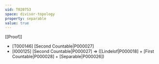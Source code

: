 ```yaml
---
uid: T020753
space: divisor-topology
property: separable
value: true
---
```

[[Proof]]

* [T000146] [Second Countable|P000027]
* [I000125] [Second Countable|P000027] => ([Lindelof|P000018] + [First Countable|P000028] + [Separable|P000026])

